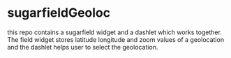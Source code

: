 # sugarfieldGeoloc
this repo contains a sugarfield widget and a dashlet which works together. 
The field widget stores latitude longitude and zoom values of a geolocation and the dashlet helps user to select the geolocation.
